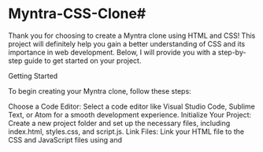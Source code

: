 # Myntra-CSS-Clone#



Thank you for choosing to create a Myntra clone using HTML and CSS! This project will definitely help you gain a better understanding of CSS and its importance in web development. Below, I will provide you with a step-by-step guide to get started on your project.


Getting Started

To begin creating your Myntra clone, follow these steps:


Choose a Code Editor: Select a code editor like Visual Studio Code, Sublime Text, or Atom for a smooth development experience.
Initialize Your Project: Create a new project folder and set up the necessary files, including index.html, styles.css, and script.js.
Link Files: Link your HTML file to the CSS and JavaScript files using <link> and <script> tags.

Design and Structure

To replicate the functionality and design of Myntra, you'll need to focus on the following key components:


Header: Create a header section that includes the Myntra logo and navigation menu.
Main Content: Design the main content area where the products will be displayed. Use CSS to create a grid or flexbox layout to organize the products.
Product Cards: Each product should be displayed as a card, including an image, title, price, and any other relevant information.
Filters and Sorting: Implement filters and sorting options to allow users to refine their search results.
Responsive Design: Ensure that your clone is responsive and can adapt to different screen sizes.


<hr>

To clone the Myntra clone project from your repository to another location, you can follow these steps:


1.Open the command line or terminal on your computer.

2.Navigate to the directory where you want to clone the project.

3.Run the following command:

git clone https://github.com/khanfarzan17/Myntra-CSS-Clone.git
This command will clone the repository from the provided URL to your local machine.

Once the cloning process is complete, you will have a local copy of the Myntra clone project in the specified directory.


Now you can explore the project, make changes, and further develop it according to your requirements.


Let me know if there's anything else I can assist you with!